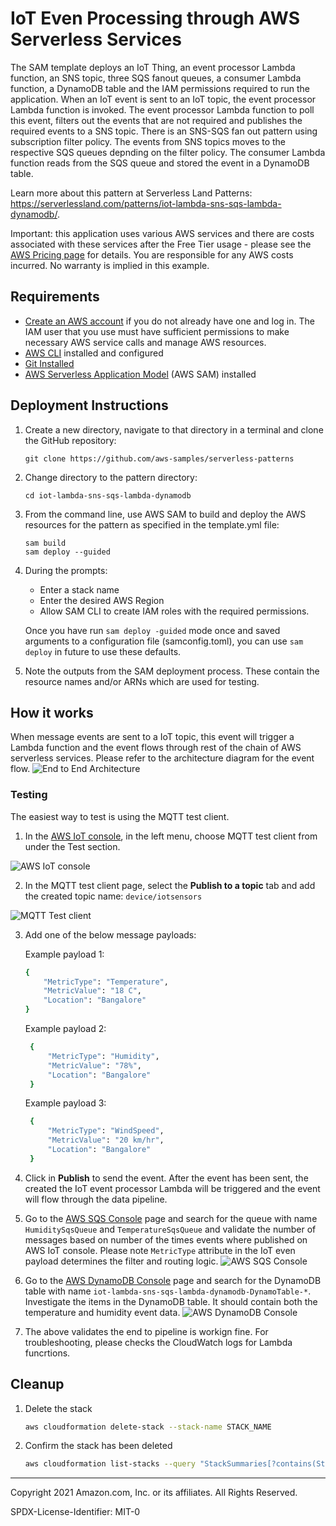 # IoT Even Processing through AWS Serverless Services

The SAM template deploys an IoT Thing, an event processor Lambda function, an SNS topic, three SQS fanout queues, a consumer Lambda function, a DynamoDB table and the IAM permissions required to run the application. When an IoT event is sent to an IoT topic, the event processor Lambda function is invoked. The event processor Lambda function to poll this event, filters out the events that are not required and publishes the required events to a SNS topic. There is an SNS-SQS fan out pattern using subscription filter policy. The events from SNS topics moves to the respective SQS queues depnding on the filter policy. The consumer Lambda function reads from the SQS queue and stored the event in a DynamoDB table. 

Learn more about this pattern at Serverless Land Patterns: https://serverlessland.com/patterns/iot-lambda-sns-sqs-lambda-dynamodb/.

Important: this application uses various AWS services and there are costs associated with these services after the Free Tier usage - please see the [AWS Pricing page](https://aws.amazon.com/pricing/) for details. You are responsible for any AWS costs incurred. No warranty is implied in this example.

## Requirements

* [Create an AWS account](https://portal.aws.amazon.com/gp/aws/developer/registration/index.html) if you do not already have one and log in. The IAM user that you use must have sufficient permissions to make necessary AWS service calls and manage AWS resources.
* [AWS CLI](https://docs.aws.amazon.com/cli/latest/userguide/install-cliv2.html) installed and configured
* [Git Installed](https://git-scm.com/book/en/v2/Getting-Started-Installing-Git)
* [AWS Serverless Application Model](https://docs.aws.amazon.com/serverless-application-model/latest/developerguide/serverless-sam-cli-install.html) (AWS SAM) installed

## Deployment Instructions

1. Create a new directory, navigate to that directory in a terminal and clone the GitHub repository:
    ``` 
    git clone https://github.com/aws-samples/serverless-patterns
    ```
1. Change directory to the pattern directory:
    ```
    cd iot-lambda-sns-sqs-lambda-dynamodb
    ```
1. From the command line, use AWS SAM to build and deploy the AWS resources for the pattern as specified in the template.yml file:
    ```
    sam build
    sam deploy --guided
    ```
1. During the prompts:
    * Enter a stack name
    * Enter the desired AWS Region
    * Allow SAM CLI to create IAM roles with the required permissions.

    Once you have run `sam deploy -guided` mode once and saved arguments to a configuration file (samconfig.toml), you can use `sam deploy` in future to use these defaults.

1. Note the outputs from the SAM deployment process. These contain the resource names and/or ARNs which are used for testing.

## How it works

When message events are sent to a IoT topic, this event will trigger a Lambda function and the event flows through rest of the chain of AWS serverless services. Please refer to the architecture diagram for the event flow.
![End to End Architecture](images/architecture.png)

### Testing

The easiest way to test is using the MQTT test client.

1. In the [AWS IoT console](https://console.aws.amazon.com/iot/home), in the left menu, choose MQTT test client from under the Test section.

![AWS IoT console](images/select-mqtt-test-client.png)

2. In the MQTT test client page, select the **Publish to a topic** tab and add the created topic name: `device/iotsensors`

![MQTT Test client](images/invoke-mqtt-test-client.png)

3. Add one of the below message payloads: 
   
   Example payload 1:
    ```bash
    {
        "MetricType": "Temperature",
        "MetricValue": "18 C",
        "Location": "Bangalore"
    }
   ``` 
   Example payload 2: 
   ```bash
    {
        "MetricType": "Humidity",
        "MetricValue": "78%",
        "Location": "Bangalore"
    }
   ``` 
   Example payload 3: 
   ```bash
    {
        "MetricType": "WindSpeed",
        "MetricValue": "20 km/hr",
        "Location": "Bangalore"
    }
   ``` 

4. Click in **Publish** to send the event. After the event has been sent, the created the IoT event processor Lambda will be triggered and the event will flow through the data pipeline.


5. Go to the [AWS SQS Console](https://console.aws.amazon.com/sqs/v2/home) page and search for the queue with name `HumiditySqsQueue` and `TemperatureSqsQueue` and validate the number of messages based on number of the times events where published on AWS IoT console. Please note `MetricType` attribute in the IoT even payload determines the filter and routing logic.
![AWS SQS Console](images/sqs-queue-messages.png)

6. Go to the [AWS DynamoDB Console](https://console.aws.amazon.com/dynamodbv2/home) page and search for the DynamoDB table with name `iot-lambda-sns-sqs-lambda-dynamodb-DynamoTable-*`. Investigate the items in the DynamoDB table. It should contain both the temperature and humidity event data. 
![AWS DynamoDB Console](images/dynamodb-content.png)


7. The above validates the end to pipeline is workign fine. For troubleshooting, please checks the CloudWatch logs for Lambda funcrtions. 

## Cleanup
 
1. Delete the stack
    ```bash
    aws cloudformation delete-stack --stack-name STACK_NAME
    ```
2. Confirm the stack has been deleted
    ```bash
    aws cloudformation list-stacks --query "StackSummaries[?contains(StackName,'STACK_NAME')].StackStatus"
    ```
----
Copyright 2021 Amazon.com, Inc. or its affiliates. All Rights Reserved.

SPDX-License-Identifier: MIT-0
